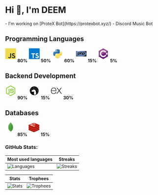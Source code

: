 <h1 align="left">Hi 👋, I'm DEEM</h1> 
- I'm working on [ProteX Bot](https://protexbot.xyz/) - Discord Music Bot

## Programming Languages
<div style="display: block;">
<img style="margin-bottom: 10px;" src="https://raw.githubusercontent.com/devicons/devicon/master/icons/javascript/javascript-original.svg" height="36px" />&nbsp;<b>80%</b>
<img style="margin-bottom: 10px;" src="https://raw.githubusercontent.com/devicons/devicon/master/icons/typescript/typescript-original.svg" height="36px" />&nbsp;<b>50%</b>
<img style="margin-bottom: 10px" src="https://raw.githubusercontent.com/devicons/devicon/master/icons/python/python-original.svg" height="36px" />&nbsp;<b>60%</b>
<img style="margin-bottom: 10px;" src="https://raw.githubusercontent.com/devicons/devicon/master/icons/php/php-original.svg" height="36px" />&nbsp;<b>15%</b>
<img style="margin-bottom: 10px;" src="https://raw.githubusercontent.com/devicons/devicon/master/icons/csharp/csharp-original.svg" height="36px" />&nbsp;<b>5%</b>
</div>

## Backend Development
<div style="display: block;">
<img style="margin-bottom: 10px" src="https://raw.githubusercontent.com/devicons/devicon/master/icons/nodejs/nodejs-original.svg" height="36px" />&nbsp;<b>90%</b>
<img style="margin-bottom: 10px;" src="https://raw.githubusercontent.com/devicons/devicon/master/icons/denojs/denojs-original.svg" height="36px" />&nbsp;<b>15%</b>
<img style="margin-bottom: 10px" src="https://raw.githubusercontent.com/devicons/devicon/master/icons/express/express-original.svg" height="36px" />&nbsp;<b>30%</b>
</div>

## Databases
<div style="display: block;">
<img style="margin-bottom: 10px" src="https://raw.githubusercontent.com/devicons/devicon/master/icons/mongodb/mongodb-original.svg" height="36px" />&nbsp;<b>85%</b>
<img style="margin-bottom: 10px" src="https://raw.githubusercontent.com/devicons/devicon/master/icons/redis/redis-original.svg" height="36px" />&nbsp;<b>15%</b>
</div>

<h3 align="left">GitHub Stats:</h3> 

| Most used languages | Streaks |
| --- | --- |
| ![Languages](https://github-readme-stats.vercel.app/api/top-langs/?username=DEEM-0001&theme=onedark&hide_title=true&show_icons=true&layout=compact&bg_color=00000000&border_color=00000000) | ![Streaks](http://github-readme-streak-stats.herokuapp.com?user=DEEM-0001&theme=onedark&date_format=M%20j%5B%2C%20Y%5D&background=00000000&border=00000000) |

| Stats | Trophees |
| --- | --- |
| ![Stats](https://github-readme-stats.vercel.app/api?username=DEEM-0001&theme=onedark&show_icons=true&count_private=true&hide_title=true&bg_color=00000000&border_color=00000000) | ![Trophees](https://github-profile-trophy.vercel.app/?username=DEEM-0001&theme=onedark&row=2&column=3&no-frame=true&no-bg=true) |
